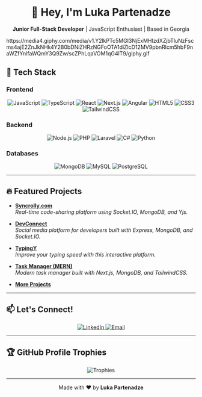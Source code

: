 <h1 align="center">👋 Hey, I'm Luka Partenadze</h1>
<p align="center">
  <strong>Junior Full-Stack Developer</strong> | JavaScript Enthusiast | Based in Georgia
</p>
https://media4.giphy.com/media/v1.Y2lkPTc5MGI3NjExMHIzdXZjbTluNzFscms4ajE2ZnJkNHk4Y280bDNiZHRzNGFoOTA1diZlcD12MV9pbnRlcm5hbF9naWZfYnlfaWQmY3Q9Zw/scZPhLqaVOM1qG4lT9/giphy.gif
<br />

## 🚀 Tech Stack

### Frontend
<p align="center">
  <img src="https://img.shields.io/badge/JavaScript-F7DF1E?style=for-the-badge&logo=javascript&logoColor=black" alt="JavaScript" />
  <img src="https://img.shields.io/badge/TypeScript-3178C6?style=for-the-badge&logo=typescript&logoColor=white" alt="TypeScript" />
  <img src="https://img.shields.io/badge/React-20232A?style=for-the-badge&logo=react&logoColor=61DAFB" alt="React" />
  <img src="https://img.shields.io/badge/Next.js-000000?style=for-the-badge&logo=next.js&logoColor=white" alt="Next.js" />
  <img src="https://img.shields.io/badge/Angular-DD0031?style=for-the-badge&logo=angular&logoColor=white" alt="Angular" />
  <img src="https://img.shields.io/badge/HTML5-E34F26?style=for-the-badge&logo=html5&logoColor=white" alt="HTML5" />
  <img src="https://img.shields.io/badge/CSS3-1572B6?style=for-the-badge&logo=css3&logoColor=white" alt="CSS3" />
  <img src="https://img.shields.io/badge/TailwindCSS-38B2AC?style=for-the-badge&logo=tailwind-css&logoColor=white" alt="TailwindCSS" />
</p>

### Backend
<p align="center">
  <img src="https://img.shields.io/badge/Node.js-339933?style=for-the-badge&logo=node.js&logoColor=white" alt="Node.js" />
  <img src="https://img.shields.io/badge/PHP-777BB4?style=for-the-badge&logo=php&logoColor=white" alt="PHP" />
  <img src="https://img.shields.io/badge/Laravel-FF2D20?style=for-the-badge&logo=laravel&logoColor=white" alt="Laravel" />
  <img src="https://img.shields.io/badge/C%23-239120?style=for-the-badge&logo=c-sharp&logoColor=white" alt="C#" />
  <img src="https://img.shields.io/badge/Python-3776AB?style=for-the-badge&logo=python&logoColor=white" alt="Python" />
</p>

### Databases
<p align="center">
  <img src="https://img.shields.io/badge/MongoDB-4EA94B?style=for-the-badge&logo=mongodb&logoColor=white" alt="MongoDB" />
  <img src="https://img.shields.io/badge/MySQL-4479A1?style=for-the-badge&logo=mysql&logoColor=white" alt="MySQL" />
  <img src="https://img.shields.io/badge/PostgreSQL-336791?style=for-the-badge&logo=postgresql&logoColor=white" alt="PostgreSQL" />
</p>

---

## 🔥 Featured Projects

- **[Syncrolly.com](https://github.com/SetFodi/syncrolly)**  
  _Real-time code-sharing platform using Socket.IO, MongoDB, and Yjs._

- **[DevConnect](https://github.com/SetFodi/devconnect)**  
  _Social media platform for developers built with Express, MongoDB, and Socket.IO._

- **[TypingY](https://github.com/SetFodi/typingy)**  
  _Improve your typing speed with this interactive platform._

- **[Task Manager (MERN)](https://github.com/SetFodi/task-manager)**  
  _Modern task manager built with Next.js, MongoDB, and TailwindCSS._

- **[More Projects](https://github.com/SetFodi?tab=repositories)**

---

## 📫 Let's Connect!

<p align="center">
  <a href="https://www.linkedin.com/in/luka-partenadze-394675348/" target="_blank">
    <img src="https://img.shields.io/badge/LinkedIn-0A66C2?style=for-the-badge&logo=linkedin&logoColor=white" alt="LinkedIn" />
  </a>
  <a href="mailto:lukafartenadze2004@gmail.com">
    <img src="https://img.shields.io/badge/Email-D14836?style=for-the-badge&logo=gmail&logoColor=white" alt="Email" />
  </a>
</p>

---

## 🏆 GitHub Profile Trophies

<p align="center">
  <img src="https://github-profile-trophy.vercel.app/?username=SetFodi&theme=radical&no-frame=true&margin-w=15" alt="Trophies" />
</p>

---

<p align="center">
  Made with ❤️ by <strong>Luka Partenadze</strong>
</p>
